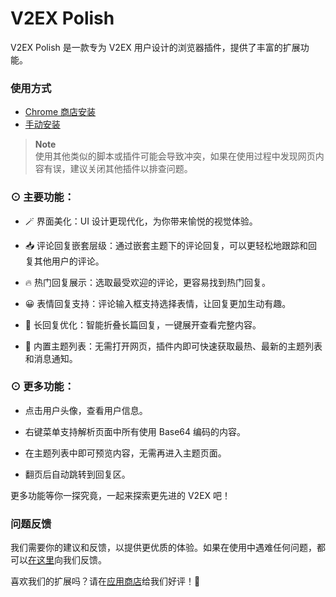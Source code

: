 # V2EX Polish

V2EX Polish 是一款专为 V2EX 用户设计的浏览器插件，提供了丰富的扩展功能。

### 使用方式

- [Chrome 商店安装](https://chrome.google.com/webstore/detail/v2ex-polish/onnepejgdiojhiflfoemillegpgpabdm)
- [手动安装](https://github.com/coolpace/V2EX_Polish/release)

> **Note**  
> 使用其他类似的脚本或插件可能会导致冲突，如果在使用过程中发现网页内容有误，建议关闭其他插件以排查问题。

### ⊙ 主要功能：

- 🪄 界面美化：UI 设计更现代化，为你带来愉悦的视觉体验。

- 📥 评论回复嵌套层级：通过嵌套主题下的评论回复，可以更轻松地跟踪和回复其他用户的评论。

- 🔥 热门回复展示：选取最受欢迎的评论，更容易找到热门回复。

- 😀 表情回复支持：评论输入框支持选择表情，让回复更加生动有趣。

- 📃 长回复优化：智能折叠长篇回复，一键展开查看完整内容。

- 📰 内置主题列表：无需打开网页，插件内即可快速获取最热、最新的主题列表和消息通知。

### ⊙ 更多功能：

- 点击用户头像，查看用户信息。

- 右键菜单支持解析页面中所有使用 Base64 编码的内容。

- 在主题列表中即可预览内容，无需再进入主题页面。

- 翻页后自动跳转到回复区。

更多功能等你一探究竟，一起来探索更先进的 V2EX 吧！

### 问题反馈

我们需要你的建议和反馈，以提供更优质的体验。如果在使用中遇难任何问题，都可以[在这里](https://github.com/coolpace/V2EX_Polish/discussions/1)向我们反馈。

喜欢我们的扩展吗？请在[应用商店](https://chrome.google.com/webstore/detail/v2ex-polish/onnepejgdiojhiflfoemillegpgpabdm)给我们好评！🥰
